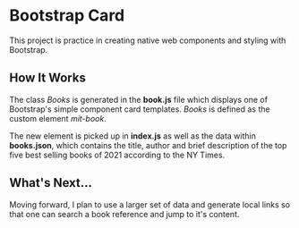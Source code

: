# Bootstrap Card

This project is practice in creating native web components and styling with Bootstrap.

## How It Works

The class <i>Books</i> is generated in the <b>book.js</b> file which displays one of Bootstrap's simple component card templates. <i>Books</i> is defined as the custom element <i>mit-book</i>.

The new element is picked up in <b>index.js</b> as well as the data within <b>books.json</b>, which contains the title, author and brief description of the top five best selling books of 2021 according to the NY Times. 

## What's Next...

Moving forward, I plan to use a larger set of data and generate local links so that one can search a book reference and jump to it's content. 
